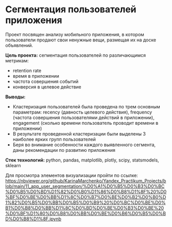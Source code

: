 # Сегментация пользователей приложения 

Проект посвящен анализу мобильного приложения, в котором пользователи продают свои ненужные вещи, размещая их на доске объявлений.

**Цель проекта:** сегментация пользователей по различающимся метрикам:

- retention rate
- время в приложении
- частота совершения событий
- конверсия в целевое действие
    
**Выводы:** 
- Кластеризация пользователей была проведена по трем основным параметрам: recency (давность целевого действия), frequency (частота совершения пользователями действий в приложении), engagement (сколько времени пользователь проводит времени в приложении)
- В результате проведенной кластеризации были выделены 3 наиболее ярких групп пользователей
- Беря во внимание особенности каждого выявленного сегмента, даны рекомендации по развитию приложения
    
**Стек технологий:** python, pandas, matplotlib, plotly, scipy, statsmodels, sklearn

Для просмотра элементов визуализации пройти по ссылке: https://nbviewer.org/github/KarinaMarchenko/Yandex_Practikum_Projects/blob/main/11_app_user_segmentation/%D0%A1%D0%B5%D0%B3%D0%BC%D0%B5%D0%BD%D1%82%D0%B0%D1%86%D0%B8%D1%8F%20%D0%BF%D0%BE%D0%BB%D1%8C%D0%B7%D0%BE%D0%B2%D0%B0%D1%82%D0%B5%D0%BB%D0%B5%D0%B9%20%D0%BC%D0%BE%D0%B1%D0%B8%D0%BB%D1%8C%D0%BD%D0%BE%D0%B3%D0%BE%20%D0%BF%D1%80%D0%B8%D0%BB%D0%BE%D0%B6%D0%B5%D0%BD%D0%B8%D1%8F.ipynb
